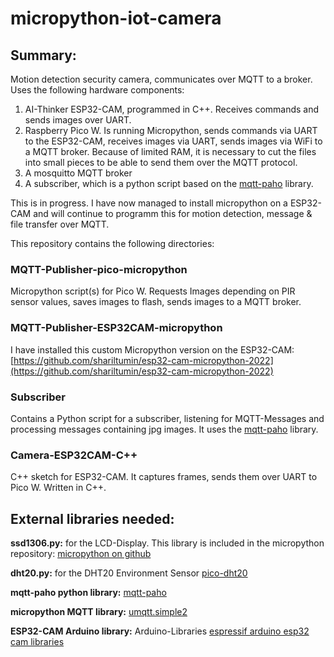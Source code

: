 # micropython-iot-camera

## Summary:
Motion detection security camera, communicates over MQTT to a broker. Uses the following hardware components: 
 
1. AI-Thinker ESP32-CAM, programmed in C++. Receives commands and sends images over UART. 
2. Raspberry Pico W. Is running Micropython, sends commands via UART to the ESP32-CAM, receives images via UART, sends images via WiFi to a MQTT broker. Because of limited RAM, it is necessary to cut the files into small pieces to be able to send them over the MQTT protocol. 
3. A mosquitto MQTT broker
4. A subscriber, which is a python script based on the [mqtt-paho](https://pypi.org/project/paho-mqtt/) library.

This is in progress. I have now managed to install micropython on a ESP32-CAM and will continue to programm this for motion detection, message & file transfer over MQTT.


This repository contains the following directories:

### MQTT-Publisher-pico-micropython
Micropython script(s) for Pico W. Requests Images depending on PIR sensor values, saves images to flash, sends images to a MQTT broker.

### MQTT-Publisher-ESP32CAM-micropython
I have installed this custom Micropython version on the ESP32-CAM: [https://github.com/shariltumin/esp32-cam-micropython-2022](https://github.com/shariltumin/esp32-cam-micropython-2022)

### Subscriber
Contains a Python script for a subscriber, listening for MQTT-Messages and processing messages containing jpg images. It uses the [mqtt-paho](https://pypi.org/project/paho-mqtt/) library.

### Camera-ESP32CAM-C++
C++ sketch for ESP32-CAM. It captures frames, sends them over UART to Pico W. Written in C++.


## External libraries needed:

__ssd1306.py:__ 
for the LCD-Display. This library is included in the micropython repository: 
[micropython on github](https://github.com/micropython/micropython)

__dht20.py:__
for the DHT20 Environment Sensor
[pico-dht20](https://github.com/flrrth/pico-dht20)

__mqtt-paho python library:__
[mqtt-paho](https://pypi.org/project/paho-mqtt/)

__micropython MQTT library:__
[umqtt.simple2](https://github.com/fizista/micropython-umqtt.simple2)

__ESP32-CAM Arduino library:__
Arduino-Libraries
[espressif arduino esp32 cam libraries](https://github.com/espressif/arduino-esp32/tree/master/libraries/ESP32/examples/Camera/CameraWebServer)
